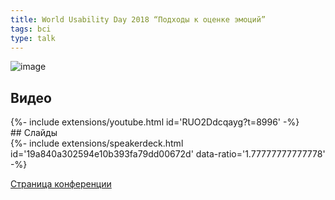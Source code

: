 ```yaml
---
title: World Usability Day 2018 “Подходы к оценке эмоций”
tags: bci
type: talk
---
```

![image](https://www.dropbox.com/s/fp2g5o4du6ze5u8/kqU2V3PhUiU.jpg?dl=1)
<!--more-->
## Видео
<div>{%- include extensions/youtube.html id='RUO2Ddcqayg?t=8996' -%}</div>
## Слайды
<div>{%- include extensions/speakerdeck.html id='19a840a302594e10b393fa79dd00672d'  data-ratio='1.77777777777778' -%}</div>

[Страница конференции](http://wud.ifmo.ru/#raspSection)
